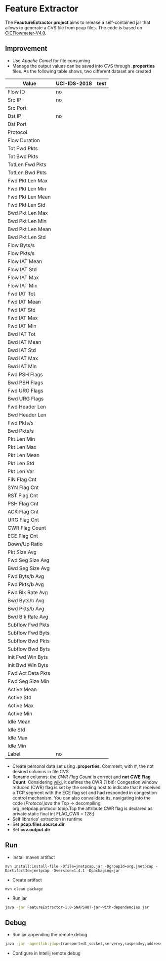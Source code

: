 # Feature Extractor

The **FeautureExtractor project** aims to release a self-contained jar that allows to generate a CVS file from pcap files.
The code is based on [CICFlowmeter-V4.0](https://github.com/CanadianInstituteForCybersecurity/CICFlowMeter).

## Improvement 

- Use _Apache Camel_ for file consuming
- Manage the output values can be saved into CVS through **.properties** files. As the following table shows, two different dataset are created

| Value | UCI-IDS-2018 |test|
|-------|-----------------------------|--------|
Flow ID | no| |
Src IP | no| |
Src Port | | |
Dst IP| no | |
Dst Port| | |
Protocol| | |
Flow Duration | | |
Tot Fwd Pkts| | |
Tot Bwd Pkts| | |
TotLen Fwd Pkts| | |
TotLen Bwd Pkts| | |
Fwd Pkt Len Max| | |
Fwd Pkt Len Min| | |
Fwd Pkt Len Mean| | |
Fwd Pkt Len Std| | |
Bwd Pkt Len Max| | |
Bwd Pkt Len Min| | |
Bwd Pkt Len Mean| | |
Bwd Pkt Len Std| | |
Flow Byts/s| | |
Flow Pkts/s   | | |   
Flow IAT Mean  | | | 
Flow IAT Std| | |
Flow IAT Max| | |
Flow IAT Min| | |
Fwd IAT Tot| | |
Fwd IAT Mean| | |
Fwd IAT Std| | |
Fwd IAT Max| | |
Fwd IAT Min| | |
Bwd IAT Tot| | |
Bwd IAT Mean| | |
Bwd IAT Std| | |
Bwd IAT Max| | |
Bwd IAT Min| | |
Fwd PSH Flags| | |
Bwd PSH Flags| | |
Fwd URG Flags| | |
Bwd URG Flags| | |
Fwd Header Len| | |
Bwd Header Len| | |
Fwd Pkts/s| | |
Bwd Pkts/s  | | |     
Pkt Len Min   | | |   
Pkt Len Max| | |
Pkt Len Mean| | |
Pkt Len Std    | | |   
Pkt Len Var      | | |
FIN Flag Cnt      | | |
SYN Flag Cnt| | |
RST Flag Cnt| | |
PSH Flag Cnt| | |
ACK Flag Cnt| | |
URG Flag Cnt| | |
CWR Flag Count| | |
ECE Flag Cnt| | |
Down/Up Ratio| | |
Pkt Size Avg| | |
Fwd Seg Size Avg| | |
Bwd Seg Size Avg| | |
Fwd Byts/b Avg| | |
Fwd Pkts/b Avg| | |
Fwd Blk Rate Avg| | |
Bwd Byts/b Avg| | |
Bwd Pkts/b Avg| | |
Bwd Blk Rate Avg| | |
Subflow Fwd Pkts| | |
Subflow Fwd Byts| | |
Subflow Bwd Pkts| | |
Subflow Bwd Byts| | |
Init Fwd Win Byts| | |
Init Bwd Win Byts| | |
Fwd Act Data Pkts| | |
Fwd Seg Size Min| | |
Active Mean| | |
Active Std| | |
Active Max| | |
Active Min| | |
Idle Mean| | |
Idle Std| | |
Idle Max| | |
Idle Min| | |
Label| no | |

- Create personal data set using  **.properties**. Comment, with _#_, the not desired columns in file CVS
- Rename columns: the _CWR Flag Count_ is correct and **not** **CWE Flag Count**. Considering [wiki](https://en.wikipedia.org/wiki/Transmission_Control_Protocol), it defines the CWR (1 bit): Congestion window reduced (CWR) flag is set by the sending host to indicate that it received a TCP segment with the ECE flag set and had responded in congestion control mechanism. You can also convalidate its, navigating into the code (_Protocol.java_ the Tcp -> decompiling org.jnetpcap.protocol.tcpip.Tcp the attribute CWR flag is declared as private static final int FLAG_CWR = 128;)
- Self libraries' extraction in runtime 
- Set **pcap.files.source.dir**
- Set **csv.output.dir**

## Run

- Install maven artifact
```mvn
mvn install:install-file -Dfile=jnetpcap.jar -DgroupId=org.jnetpcap -DartifactId=jnetpcap -Dversion=1.4.1 -Dpackaging=jar
```
- Create artifact
```mvn
mvn clean package
```
- Run jar
```bash
java -jar FeatureExtractor-1.0-SNAPSHOT-jar-with-dependencies.jar 
```

## Debug

- Run jar appending the remote debug
```bash 
java -jar -agentlib:jdwp=transport=dt_socket,server=y,suspend=y,address=5005  FeatureExtractor-1.0-SNAPSHOT-jar-with-dependencies.jar
```

- Configure in Intellij remote debug
